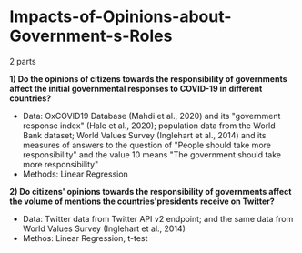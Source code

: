# Impacts-of-Opinions-about-Government-s-Roles

2 parts

**1) Do the opinions of citizens towards the responsibility of governments affect the initial governmental responses to COVID-19 in different countries?** 
- Data: OxCOVID19 Database (Mahdi et al., 2020) and its "government response index" (Hale et al., 2020); population data from the World Bank dataset; World Values Survey (Inglehart et al., 2014) and its measures of answers to the question of "People should take more responsibility" and the value 10 means "The government should take more responsibility"
- Methods: Linear Regression


**2)  Do citizens' opinions towards the responsibility of governments affect the volume of mentions the countries'presidents receive on Twitter?**
- Data: Twitter data from Twitter API v2 endpoint; and the same data from World Values Survey (Inglehart et al., 2014)
- Methos: Linear Regression, t-test
